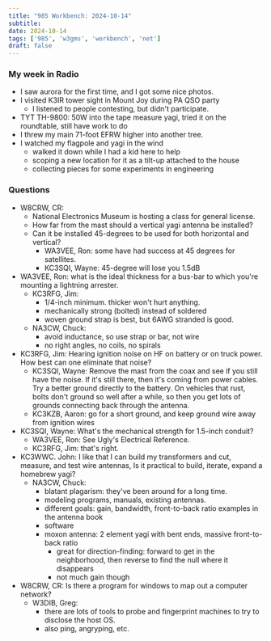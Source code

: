 ```yaml
---
title: "985 Workbench: 2024-10-14"
subtitle:
date: 2024-10-14
tags: ['985', 'w3gms', 'workbench', 'net']
draft: false
---
```


### My week in Radio
- I saw aurora for the first time, and I got some nice photos.
- I visited K3IR tower sight in Mount Joy during PA QSO party
  - I listened to people contesting, but didn't participate.
- TYT TH-9800: 50W into the tape measure yagi,
  tried it on the roundtable, still have work to do
- I threw my main 71-foot EFRW higher into another tree.
- I watched my flagpole and yagi in the wind
  - walked it down while I had a kid here to help
  - scoping a new location for it as a tilt-up attached to the house
  - collecting pieces for some experiments in engineering
### Questions
- W8CRW, CR:
  - National Electronics Museum is hosting a class for general license.
  - How far from the mast should a vertical yagi antenna be installed?
  - Can it be installed 45-degrees to be used for both horizontal and vertical?
    - WA3VEE, Ron: some have had success at 45 degrees for satellites.
    - KC3SQI, Wayne: 45-degree will lose you 1.5dB
- WA3VEE, Ron: what is the ideal thickness for a bus-bar
  to which you're mounting a lightning arrester.
  - KC3RFG, Jim:
    - 1/4-inch minimum. thicker won't hurt anything.
    - mechanically strong (bolted) instead of soldered
    - woven ground strap is best, but 6AWG stranded is good.
  - NA3CW, Chuck:
    - avoid inductance, so use strap or bar, not wire
    - no right angles, no coils, no spirals
- KC3RFG, Jim: Hearing ignition noise on HF on battery or on truck power.
  How best can one eliminate that noise?
  - KC3SQI, Wayne: Remove the mast from the coax
    and see if you still have the noise.
    If it's still there, then it's coming from power cables.
    Try a better ground directly to the battery.
    On vehicles that rust,
    bolts don't ground so well after a while,
    so then you get lots of grounds connecting back
    through the antenna.
  - KC3KZB, Aaron: go for a short ground,
    and keep ground wire away from ignition wires
- KC3SQI, Wayne: What's the mechanical strength for 1.5-inch conduit?
  - WA3VEE, Ron: See Ugly's Electrical Reference.
  - KC3RFG, Jim: that's right.
- KC3WWC. John: I like that I can build my transformers and cut, measure,
  and test wire antennas,
  Is it practical to build, iterate, expand a homebrew yagi?
  - NA3CW, Chuck:
    - blatant plagarism: they've been around for a long time.
    - modeling programs, manuals, existing antennas.
    - different goals: gain, bandwidth, front-to-back ratio
      examples in the antenna book
    - software
    - moxon antenna: 2 element yagi with bent ends, massive front-to-back ratio
      - great for direction-finding: forward to get in the neighborhood,
        then reverse to find the null where it disappears
      - not much gain though
- W8CRW, CR: Is there a program for windows to map out a computer network?
  - W3DIB, Greg:
    - there are lots of tools to probe and fingerprint machines
      to try to disclose the host OS.
    - also ping, angryping, etc.

<!--more-->
